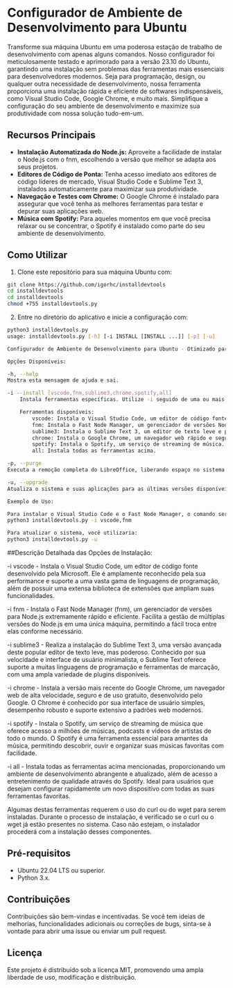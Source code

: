 # Configurador de Ambiente de Desenvolvimento para Ubuntu

Transforme sua máquina Ubuntu em uma poderosa estação de trabalho de desenvolvimento com apenas alguns comandos. Nosso configurador foi meticulosamente testado e aprimorado para a versão 23.10 do Ubuntu, garantindo uma instalação sem problemas das ferramentas mais essenciais para desenvolvedores modernos. Seja para programação, design, ou qualquer outra necessidade de desenvolvimento, nossa ferramenta proporciona uma instalação rápida e eficiente de softwares indispensáveis, como Visual Studio Code, Google Chrome, e muito mais. Simplifique a configuração do seu ambiente de desenvolvimento e maximize sua produtividade com nossa solução tudo-em-um.

## Recursos Principais

- **Instalação Automatizada do Node.js:** Aproveite a facilidade de instalar o Node.js com o fnm, escolhendo a versão que melhor se adapta aos seus projetos.
- **Editores de Código de Ponta:** Tenha acesso imediato aos editores de código líderes de mercado, Visual Studio Code e Sublime Text 3, instalados automaticamente para maximizar sua produtividade.
- **Navegação e Testes com Chrome:** O Google Chrome é instalado para assegurar que você tenha as melhores ferramentas para testar e depurar suas aplicações web.
- **Música com Spotify:** Para aqueles momentos em que você precisa relaxar ou se concentrar, o Spotify é instalado como parte do seu ambiente de desenvolvimento.

## Como Utilizar

1. Clone este repositório para sua máquina Ubuntu com:

```sh
git clone https://github.com/igorhc/installdevtools
cd installdevtools
cd installdevtools
chmod +755 installdevtools.py
```

2. Entre no diretório do aplicativo e inicie a configuração com:

```sh
python3 installdevtools.py
usage: installdevtools.py [-h] [-i INSTALL [INSTALL ...]] [-p] [-u]

Configurador de Ambiente de Desenvolvimento para Ubuntu - Otimizado para Ubuntu 23.10

Opções Disponíveis:

-h, --help
Mostra esta mensagem de ajuda e sai.

-i --install [vscode,fnm,sublime3,chrome,spotify,all]
    Instala ferramentas específicas. Utilize -i seguido de uma ou mais ferramentas, separadas por vírgulas sem espaços. Exemplo: -i vscode,fnm para instalar o Visual Studio Code e o Fast Node Manager.

    Ferramentas disponíveis:
        vscode: Instala o Visual Studio Code, um editor de código fonte com suporte extensivo para desenvolvimento.
        fnm: Instala o Fast Node Manager, um gerenciador de versões Node.js.
        sublime3: Instala o Sublime Text 3, um editor de texto leve e poderoso.
        chrome: Instala o Google Chrome, um navegador web rápido e seguro.
        spotify: Instala o Spotify, um serviço de streaming de música.
        all: Instala todas as ferramentas acima.

-p, --purge
Executa a remoção completa do LibreOffice, liberando espaço no sistema.

-u, --upgrade
Atualiza o sistema e suas aplicações para as últimas versões disponíveis.

Exemplo de Uso:

Para instalar o Visual Studio Code e o Fast Node Manager, o comando seria:
python3 installdevtools.py -i vscode,fnm

Para atualizar o sistema, você utilizaria:
python3 installdevtools.py -u
```

##Descrição Detalhada das Opções de Instalação:

-i vscode - Instala o Visual Studio Code, um editor de código fonte desenvolvido pela Microsoft. Ele é amplamente reconhecido pela sua performance e suporte a uma vasta gama de linguagens de programação, além de possuir uma extensa biblioteca de extensões que ampliam suas funcionalidades.

-i fnm - Instala o Fast Node Manager (fnm), um gerenciador de versões para Node.js extremamente rápido e eficiente. Facilita a gestão de múltiplas versões do Node.js em uma única máquina, permitindo a fácil troca entre elas conforme necessário.

-i sublime3 - Realiza a instalação do Sublime Text 3, uma versão avançada deste popular editor de texto leve, mas poderoso. Conhecido por sua velocidade e interface de usuário minimalista, o Sublime Text oferece suporte a muitas linguagens de programação e ferramentas de marcação, com uma ampla variedade de plugins disponíveis.

-i chrome - Instala a versão mais recente do Google Chrome, um navegador web de alta velocidade, seguro e de uso gratuito, desenvolvido pelo Google. O Chrome é conhecido por sua interface de usuário simples, desempenho robusto e suporte extensivo a padrões web modernos.

-i spotify - Instala o Spotify, um serviço de streaming de música que oferece acesso a milhões de músicas, podcasts e vídeos de artistas de todo o mundo. O Spotify é uma ferramenta essencial para amantes da música, permitindo descobrir, ouvir e organizar suas músicas favoritas com facilidade.

-i all - Instala todas as ferramentas acima mencionadas, proporcionando um ambiente de desenvolvimento abrangente e atualizado, além de acesso a entretenimento de qualidade através do Spotify. Ideal para usuários que desejam configurar rapidamente um novo dispositivo com todas as suas ferramentas favoritas.

Algumas destas ferramentas requerem o uso do curl ou do wget para serem instaladas. Durante o processo de instalação, é verificado se o curl ou o wget já estão presentes no sistema. Caso não estejam, o instalador procederá com a instalação desses componentes.

## Pré-requisitos

- Ubuntu 22.04 LTS ou superior.
- Python 3.x.

## Contribuições

Contribuições são bem-vindas e incentivadas. Se você tem ideias de melhorias, funcionalidades adicionais ou correções de bugs, sinta-se à vontade para abrir uma issue ou enviar um pull request.

## Licença

Este projeto é distribuído sob a licença MIT, promovendo uma ampla liberdade de uso, modificação e distribuição.
````
